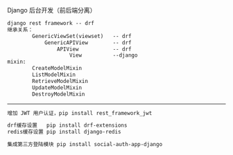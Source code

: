 Django 后台开发（前后端分离）

```markdown
django rest framework -- drf
继承关系：
        GenericViewSet(viewset)   -- drf
            GenericAPIView        -- drf
                APIView           -- drf
                    View          --django
mixin:           
        CreateModelMixin
        ListModelMixin
        RetrieveModelMixin
        UpdateModelMixin
        DestroyModelMixin

```
-----
```markdown
增加 JWT 用户认证，pip install rest_framework_jwt
```

```markdown
drf缓存设置   pip install drf-extensions
redis缓存设置 pip install django-redis

```

```markdown
集成第三方登陆模块 pip install social-auth-app-django
```
